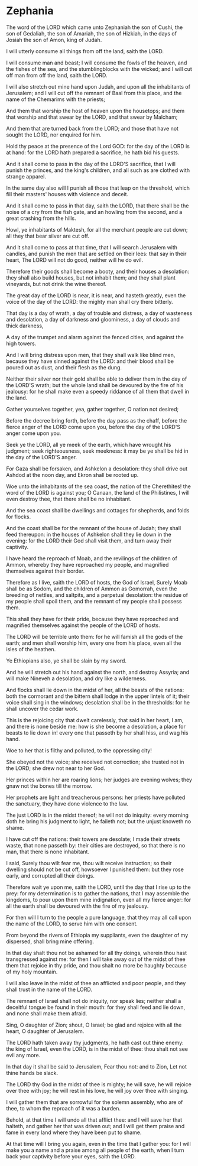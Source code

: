 # Zephania

<p id="zep-1:1">The word of the LORD which came unto Zephaniah the son of Cushi, the son of Gedaliah, the son of Amariah, the son of Hizkiah, in the days of Josiah the son of Amon, king of Judah.</p>

<p id="zep-1:2">I will utterly consume all things from off the land, saith the LORD.</p>

<p id="zep-1:3">I will consume man and beast; I will consume the fowls of the heaven, and the fishes of the sea, and the stumblingblocks with the wicked; and I will cut off man from off the land, saith the LORD.</p>

<p id="zep-1:4">I will also stretch out mine hand upon Judah, and upon all the inhabitants of Jerusalem; and I will cut off the remnant of Baal from this place, and the name of the Chemarims with the priests;</p>

<p id="zep-1:5">And them that worship the host of heaven upon the housetops; and them that worship and that swear by the LORD, and that swear by Malcham;</p>

<p id="zep-1:6">And them that are turned back from the LORD; and those that have not sought the LORD, nor enquired for him.</p>

<p id="zep-1:7">Hold thy peace at the presence of the Lord GOD: for the day of the LORD is at hand: for the LORD hath prepared a sacrifice, he hath bid his guests.</p>

<p id="zep-1:8">And it shall come to pass in the day of the LORD'S sacrifice, that I will punish the princes, and the king's children, and all such as are clothed with strange apparel.</p>

<p id="zep-1:9">In the same day also will I punish all those that leap on the threshold, which fill their masters' houses with violence and deceit.</p>

<p id="zep-1:10">And it shall come to pass in that day, saith the LORD, that there shall be the noise of a cry from the fish gate, and an howling from the second, and a great crashing from the hills.</p>

<p id="zep-1:11">Howl, ye inhabitants of Maktesh, for all the merchant people are cut down; all they that bear silver are cut off.</p>

<p id="zep-1:12">And it shall come to pass at that time, that I will search Jerusalem with candles, and punish the men that are settled on their lees: that say in their heart, The LORD will not do good, neither will he do evil.</p>

<p id="zep-1:13">Therefore their goods shall become a booty, and their houses a desolation: they shall also build houses, but not inhabit them; and they shall plant vineyards, but not drink the wine thereof.</p>

<p id="zep-1:14">The great day of the LORD is near, it is near, and hasteth greatly, even the voice of the day of the LORD: the mighty man shall cry there bitterly.</p>

<p id="zep-1:15">That day is a day of wrath, a day of trouble and distress, a day of wasteness and desolation, a day of darkness and gloominess, a day of clouds and thick darkness,</p>

<p id="zep-1:16">A day of the trumpet and alarm against the fenced cities, and against the high towers.</p>

<p id="zep-1:17">And I will bring distress upon men, that they shall walk like blind men, because they have sinned against the LORD: and their blood shall be poured out as dust, and their flesh as the dung.</p>

<p id="zep-1:18">Neither their silver nor their gold shall be able to deliver them in the day of the LORD'S wrath; but the whole land shall be devoured by the fire of his jealousy: for he shall make even a speedy riddance of all them that dwell in the land.</p>

<p id="zep-2:1">Gather yourselves together, yea, gather together, O nation not desired;</p>

<p id="zep-2:2">Before the decree bring forth, before the day pass as the chaff, before the fierce anger of the LORD come upon you, before the day of the LORD'S anger come upon you.</p>

<p id="zep-2:3">Seek ye the LORD, all ye meek of the earth, which have wrought his judgment; seek righteousness, seek meekness: it may be ye shall be hid in the day of the LORD'S anger.</p>

<p id="zep-2:4">For Gaza shall be forsaken, and Ashkelon a desolation: they shall drive out Ashdod at the noon day, and Ekron shall be rooted up.</p>

<p id="zep-2:5">Woe unto the inhabitants of the sea coast, the nation of the Cherethites! the word of the LORD is against you; O Canaan, the land of the Philistines, I will even destroy thee, that there shall be no inhabitant.</p>

<p id="zep-2:6">And the sea coast shall be dwellings and cottages for shepherds, and folds for flocks.</p>

<p id="zep-2:7">And the coast shall be for the remnant of the house of Judah; they shall feed thereupon: in the houses of Ashkelon shall they lie down in the evening: for the LORD their God shall visit them, and turn away their captivity.</p>

<p id="zep-2:8">I have heard the reproach of Moab, and the revilings of the children of Ammon, whereby they have reproached my people, and magnified themselves against their border.</p>

<p id="zep-2:9">Therefore as I live, saith the LORD of hosts, the God of Israel, Surely Moab shall be as Sodom, and the children of Ammon as Gomorrah, even the breeding of nettles, and saltpits, and a perpetual desolation: the residue of my people shall spoil them, and the remnant of my people shall possess them.</p>

<p id="zep-2:10">This shall they have for their pride, because they have reproached and magnified themselves against the people of the LORD of hosts.</p>

<p id="zep-2:11">The LORD will be terrible unto them: for he will famish all the gods of the earth; and men shall worship him, every one from his place, even all the isles of the heathen.</p>

<p id="zep-2:12">Ye Ethiopians also, ye shall be slain by my sword.</p>

<p id="zep-2:13">And he will stretch out his hand against the north, and destroy Assyria; and will make Nineveh a desolation, and dry like a wilderness.</p>

<p id="zep-2:14">And flocks shall lie down in the midst of her, all the beasts of the nations: both the cormorant and the bittern shall lodge in the upper lintels of it; their voice shall sing in the windows; desolation shall be in the thresholds: for he shall uncover the cedar work.</p>

<p id="zep-2:15">This is the rejoicing city that dwelt carelessly, that said in her heart, I am, and there is none beside me: how is she become a desolation, a place for beasts to lie down in! every one that passeth by her shall hiss, and wag his hand.</p>

<p id="zep-3:1">Woe to her that is filthy and polluted, to the oppressing city!</p>

<p id="zep-3:2">She obeyed not the voice; she received not correction; she trusted not in the LORD; she drew not near to her God.</p>

<p id="zep-3:3">Her princes within her are roaring lions; her judges are evening wolves; they gnaw not the bones till the morrow.</p>

<p id="zep-3:4">Her prophets are light and treacherous persons: her priests have polluted the sanctuary, they have done violence to the law.</p>

<p id="zep-3:5">The just LORD is in the midst thereof; he will not do iniquity: every morning doth he bring his judgment to light, he faileth not; but the unjust knoweth no shame.</p>

<p id="zep-3:6">I have cut off the nations: their towers are desolate; I made their streets waste, that none passeth by: their cities are destroyed, so that there is no man, that there is none inhabitant.</p>

<p id="zep-3:7">I said, Surely thou wilt fear me, thou wilt receive instruction; so their dwelling should not be cut off, howsoever I punished them: but they rose early, and corrupted all their doings.</p>

<p id="zep-3:8">Therefore wait ye upon me, saith the LORD, until the day that I rise up to the prey: for my determination is to gather the nations, that I may assemble the kingdoms, to pour upon them mine indignation, even all my fierce anger: for all the earth shall be devoured with the fire of my jealousy.</p>

<p id="zep-3:9">For then will I turn to the people a pure language, that they may all call upon the name of the LORD, to serve him with one consent.</p>

<p id="zep-3:10">From beyond the rivers of Ethiopia my suppliants, even the daughter of my dispersed, shall bring mine offering.</p>

<p id="zep-3:11">In that day shalt thou not be ashamed for all thy doings, wherein thou hast transgressed against me: for then I will take away out of the midst of thee them that rejoice in thy pride, and thou shalt no more be haughty because of my holy mountain.</p>

<p id="zep-3:12">I will also leave in the midst of thee an afflicted and poor people, and they shall trust in the name of the LORD.</p>

<p id="zep-3:13">The remnant of Israel shall not do iniquity, nor speak lies; neither shall a deceitful tongue be found in their mouth: for they shall feed and lie down, and none shall make them afraid.</p>

<p id="zep-3:14">Sing, O daughter of Zion; shout, O Israel; be glad and rejoice with all the heart, O daughter of Jerusalem.</p>

<p id="zep-3:15">The LORD hath taken away thy judgments, he hath cast out thine enemy: the king of Israel, even the LORD, is in the midst of thee: thou shalt not see evil any more.</p>

<p id="zep-3:16">In that day it shall be said to Jerusalem, Fear thou not: and to Zion, Let not thine hands be slack.</p>

<p id="zep-3:17">The LORD thy God in the midst of thee is mighty; he will save, he will rejoice over thee with joy; he will rest in his love, he will joy over thee with singing.</p>

<p id="zep-3:18">I will gather them that are sorrowful for the solemn assembly, who are of thee, to whom the reproach of it was a burden.</p>

<p id="zep-3:19">Behold, at that time I will undo all that afflict thee: and I will save her that halteth, and gather her that was driven out; and I will get them praise and fame in every land where they have been put to shame.</p>

<p id="zep-3:20">At that time will I bring you again, even in the time that I gather you: for I will make you a name and a praise among all people of the earth, when I turn back your captivity before your eyes, saith the LORD.</p>

